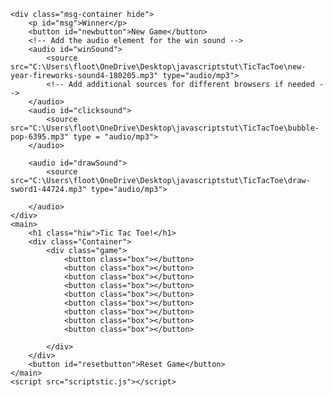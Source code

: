 <!DOCTYPE html>
<html lang="en">
<head>
    <meta charset="UTF-8">
    <meta name="viewport" content="width=device-width, initial-scale=1.0">
    <title>Tic Tac Toe</title>
    <link rel="stylesheet" href="styletic.css">
</head>
<body>
    
    <div class="msg-container hide">
        <p id="msg">Winner</p>
        <button id="newbutton">New Game</button>
        <!-- Add the audio element for the win sound -->
        <audio id="winSound">
            <source src="C:\Users\floot\OneDrive\Desktop\javascriptstut\TicTacToe\new-year-fireworks-sound4-180205.mp3" type="audio/mp3">
            <!-- Add additional sources for different browsers if needed -->
        </audio>
        <audio id="clicksound">
            <source src="C:\Users\floot\OneDrive\Desktop\javascriptstut\TicTacToe\bubble-pop-6395.mp3" type = "audio/mp3">
        </audio>
        
        <audio id="drawSound">
            <source src="C:\Users\floot\OneDrive\Desktop\javascriptstut\TicTacToe\draw-sword1-44724.mp3" type="audio/mp3">
            
        </audio>
    </div>
    <main>
        <h1 class="hiw">Tic Tac Toe!</h1>
        <div class="Container">
            <div class="game">
                <button class="box"></button>
                <button class="box"></button>
                <button class="box"></button>
                <button class="box"></button>
                <button class="box"></button>
                <button class="box"></button>
                <button class="box"></button>
                <button class="box"></button>
                <button class="box"></button>
                
            </div>
        </div>
        <button id="resetbutton">Reset Game</button>
    </main>
    <script src="scriptstic.js"></script>
</body>
</html>

